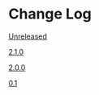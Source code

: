 # Change Log


[Unreleased](https://github.com/nteract/bookstore/compare/0.2.1...HEAD)

[2.1.0](https://github.com/nteract/bookstore/releases/tag/2.1.0)

[2.0.0](https://github.com/nteract/bookstore/releases/tag/2.0.0)

[0.1](https://github.com/nteract/bookstore/releases/tag/0.1)